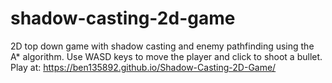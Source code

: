 # shadow-casting-2d-game
2D top down game with shadow casting and enemy pathfinding using the A* algorithm. Use WASD keys to move the player and click to shoot a bullet.\
Play at: https://ben135892.github.io/Shadow-Casting-2D-Game/
